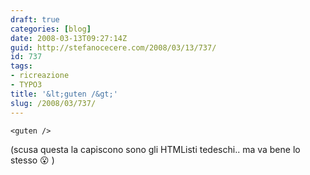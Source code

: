 ```yaml
---
draft: true
categories: [blog]
date: 2008-03-13T09:27:14Z
guid: http://stefanocecere.com/2008/03/13/737/
id: 737
tags:
- ricreazione
- TYPO3
title: '&lt;guten /&gt;'
slug: /2008/03/737/
---
```


`<guten />`

(scusa questa la capiscono sono gli HTMListi tedeschi.. ma va bene lo stesso 😮 )